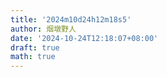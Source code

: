 ```yaml
---
title: '2024m10d24h12m18s5'
author: 烟墩野人
date: '2024-10-24T12:18:07+08:00'
draft: true
math: true
---
```


